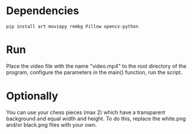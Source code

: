 # Dependencies
```
pip install art moviepy rembg Pillow opencv-python
```
# Run
Place the video file with the name "video.mp4" to the root directory of the program, configure the parameters in the main() function, run the script.
# Optionally
You can use your chess pieces (max 2) which have a transparent background and equal width and height.
To do this, replace the white.png and/or black.png files with your own.
